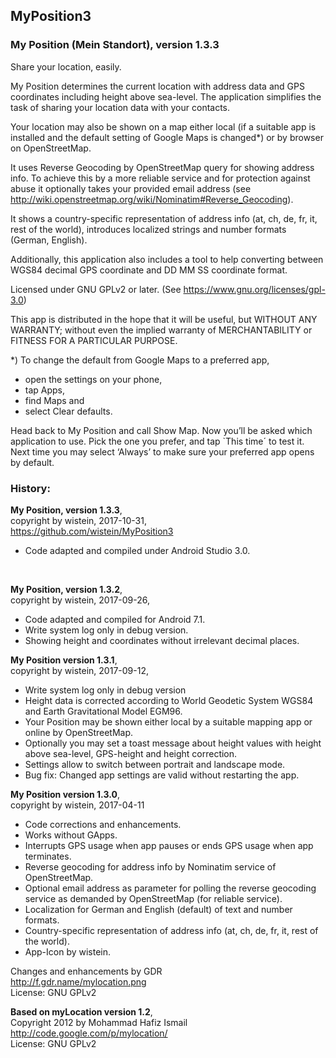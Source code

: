 ## MyPosition3
 
### My Position (Mein Standort), version 1.3.3
 
Share your location, easily.
 
My Position determines the current location with address data and GPS coordinates including height above sea-level. 
The application simplifies the task of sharing your location data with your contacts.
 
Your location may also be shown on a map either local (if a suitable app is installed and the default setting of Google Maps is changed*) or by browser on OpenStreetMap.

It uses Reverse Geocoding by OpenStreetMap query for showing address info. To achieve this by a more reliable service and for protection against abuse it optionally takes your provided email address (see http://wiki.openstreetmap.org/wiki/Nominatim#Reverse_Geocoding).
 
It shows a country-specific representation of address info (at, ch, de, fr, it, rest of the world), introduces localized strings and number formats (German, English).
 
Additionally, this application also includes a tool to help converting between WGS84 decimal GPS coordinate and DD MM SS coordinate format.

Licensed under GNU GPLv2 or later. (See https://www.gnu.org/licenses/gpl-3.0)
 
This app is distributed in the hope that it will be useful, but WITHOUT ANY WARRANTY; without even the implied warranty of MERCHANTABILITY or FITNESS FOR A PARTICULAR PURPOSE.

*) To change the default from Google Maps to a preferred app,
- open the settings on your phone, 
- tap Apps, 
- find Maps and 
- select Clear defaults. 

Head back to My Position and call Show Map. 
Now you’ll be asked which application to use.
Pick the one you prefer, and tap `This time´ to test it. 
Next time you may select ‘Always’ to make sure your preferred app opens by default.

### History:
 
<B>My Position, version 1.3.3</B>,<br>
copyright by wistein, 2017-10-31,<br>
https://github.com/wistein/MyPosition3
 - Code adapted and compiled under Android Studio 3.0.
<br>

<B>My Position, version 1.3.2</B>,<br>
copyright by wistein, 2017-09-26,

  - Code adapted and compiled for Android 7.1.
  - Write system log only in debug version.
  - Showing height and coordinates without irrelevant decimal places.

<B>My Position version 1.3.1</B>,<br> 
copyright by wistein, 2017-09-12,

  - Write system log only in debug version
  - Height data is corrected according to World Geodetic System WGS84 and Earth Gravitational Model EGM96.
  - Your Position may be shown either local by a suitable mapping app or online by OpenStreetMap.
  - Optionally you may set a toast message about height values with height above sea-level, GPS-height and height correction.
  - Settings allow to switch between portrait and landscape mode. 
  - Bug fix: Changed app settings are valid without restarting the app.
 
<B>My Position version 1.3.0</B>,<br> 
copyright by wistein, 2017-04-11  

  - Code corrections and enhancements.
  - Works without GApps.
  - Interrupts GPS usage when app pauses or ends GPS usage when app terminates.
  - Reverse geocoding for address info by Nominatim service of OpenStreetMap.
  - Optional email address as parameter for polling the reverse geocoding service as demanded by OpenStreetMap (for reliable service).
  - Localization for German and English (default) of text and number formats.
  - Country-specific representation of address info (at, ch, de, fr, it, rest of the world).
  - App-Icon by wistein.
  
Changes and enhancements by GDR<br>
http://f.gdr.name/mylocation.png<br>
License: GNU GPLv2

<B>Based on myLocation version 1.2</B>,<br>
Copyright 2012 by Mohammad Hafiz Ismail<br>
http://code.google.com/p/mylocation/<br>
License: GNU GPLv2
 

